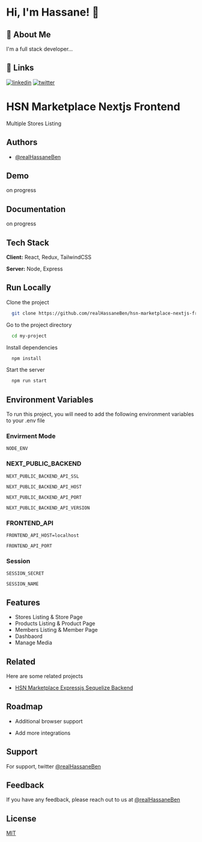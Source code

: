 # Hi, I'm Hassane! 👋

## 🚀 About Me

I'm a full stack developer...

## 🔗 Links

[![linkedin](https://img.shields.io/badge/linkedin-0A66C2?style=for-the-badge&logo=linkedin&logoColor=white)](https://www.linkedin.com/realhassaneben)
[![twitter](https://img.shields.io/badge/twitter-1DA1F2?style=for-the-badge&logo=twitter&logoColor=white)](https://twitter.com/realhassaneben)

# HSN Marketplace Nextjs Frontend

Multiple Stores Listing

## Authors

-   [@realHassaneBen](https://www.github.com/realHassaneBen)

## Demo

on progress

## Documentation

on progress

## Tech Stack

**Client:** React, Redux, TailwindCSS

**Server:** Node, Express

## Run Locally

Clone the project

```bash
  git clone https://github.com/realHassaneBen/hsn-marketplace-nextjs-frontend.git
```

Go to the project directory

```bash
  cd my-project
```

Install dependencies

```bash
  npm install
```

Start the server

```bash
  npm run start
```

## Environment Variables

To run this project, you will need to add the following environment variables to your .env file

### Envirment Mode

`NODE_ENV`

### NEXT_PUBLIC_BACKEND

`NEXT_PUBLIC_BACKEND_API_SSL`

`NEXT_PUBLIC_BACKEND_API_HOST`

`NEXT_PUBLIC_BACKEND_API_PORT`

`NEXT_PUBLIC_BACKEND_API_VERSION`

### FRONTEND_API

`FRONTEND_API_HOST=localhost`

`FRONTEND_API_PORT`

### Session

`SESSION_SECRET`

`SESSION_NAME`

## Features

-   Stores Listing & Store Page
-   Products Listing & Product Page
-   Members Listing & Member Page
-   Dashbaord
-   Manage Media

## Related

Here are some related projects

-   [HSN Marketplace Expressjs Sequelize Backend](https://github.com/realHassaneBen/hsn-marketplace-expressjs-sequelize-backend)

## Roadmap

-   Additional browser support

-   Add more integrations

## Support

For support, twitter [@realHassaneBen](https://twitter.com/realHassaneBen)

## Feedback

If you have any feedback, please reach out to us at [@realHassaneBen](https://twitter.com/realHassaneBen)

## License

[MIT](https://choosealicense.com/licenses/mit/)

